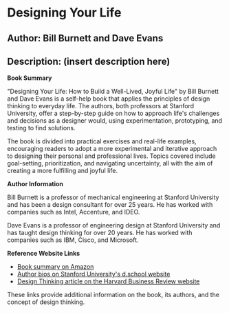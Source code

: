 # Designing Your Life
## Author: Bill Burnett and Dave Evans
## Description: (insert description here)
**Book Summary**

"Designing Your Life: How to Build a Well-Lived, Joyful Life" by Bill Burnett and Dave Evans is a self-help book that applies the principles of design thinking to everyday life. The authors, both professors at Stanford University, offer a step-by-step guide on how to approach life's challenges and decisions as a designer would, using experimentation, prototyping, and testing to find solutions.

The book is divided into practical exercises and real-life examples, encouraging readers to adopt a more experimental and iterative approach to designing their personal and professional lives. Topics covered include goal-setting, prioritization, and navigating uncertainty, all with the aim of creating a more fulfilling and joyful life.

**Author Information**

Bill Burnett is a professor of mechanical engineering at Stanford University and has been a design consultant for over 25 years. He has worked with companies such as Intel, Accenture, and IDEO.

Dave Evans is a professor of engineering design at Stanford University and has taught design thinking for over 20 years. He has worked with companies such as IBM, Cisco, and Microsoft.

**Reference Website Links**

* [Book summary on Amazon](https://www.amazon.com/Designing-Your-Life-Joyful-Approach/dp/0525429598)
* [Author bios on Stanford University's d.school website](https://dschool.stanford.edu/team/bill-burnett-and-dave-evans)
* [Design Thinking article on the Harvard Business Review website](https://hbr.org/2016/08/design-thinking-the-most-oversold-and-understand-mba-concept)

These links provide additional information on the book, its authors, and the concept of design thinking.